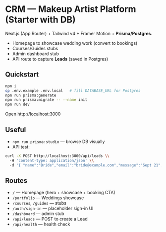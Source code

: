 # CRM — Makeup Artist Platform (Starter with DB)

Next.js (App Router) + Tailwind v4 + Framer Motion + **Prisma/Postgres**.
- Homepage to showcase wedding work (convert to bookings)
- Courses/Guides stubs
- Admin dashboard stub
- API route to capture **Leads** (saved in Postgres)

## Quickstart
```bash
npm i
cp .env.example .env.local   # fill DATABASE_URL for Postgres
npm run prisma:generate
npm run prisma:migrate -- --name init
npm run dev
```

Open http://localhost:3000

## Useful
- `npm run prisma:studio` — browse DB visually
- API test:
```bash
curl -X POST http://localhost:3000/api/leads \\
  -H 'content-type: application/json' \\
  -d '{ "name":"Bride","email":"bride@example.com","message":"Sept 21", "source":"homepage" }'
```

## Routes
- `/` — Homepage (hero + showcase + booking CTA)
- `/portfolio` — Weddings showcase
- `/courses`, `/guides` — stubs
- `/auth/sign-in` — placeholder sign-in UI
- `/dashboard` — admin stub
- `/api/leads` — POST to create a Lead
- `/api/health` — health check

